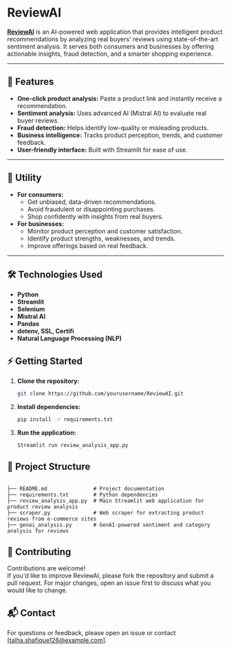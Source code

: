 # ReviewAI

[**ReviewAI**](https://reviewai.up.railway.app) is an AI-powered web application that provides intelligent product recommendations by analyzing real buyers' reviews using state-of-the-art sentiment analysis. It serves both consumers and businesses by offering actionable insights, fraud detection, and a smarter shopping experience.


---

## 🚀 Features

- **One-click product analysis:** Paste a product link and instantly receive a recommendation.
- **Sentiment analysis:** Uses advanced AI (Mistral AI) to evaluate real buyer reviews.
- **Fraud detection:** Helps identify low-quality or misleading products.
- **Business intelligence:** Tracks product perception, trends, and customer feedback.
- **User-friendly interface:** Built with Streamlit for ease of use.

---

## 🛒 Utility
 
- **For consumers:**  
  - Get unbiased, data-driven recommendations.
  - Avoid fraudulent or disappointing purchases.
  - Shop confidently with insights from real buyers.
- **For businesses:**  
  - Monitor product perception and customer satisfaction.
  - Identify product strengths, weaknesses, and trends.
  - Improve offerings based on real feedback.

---

## 🛠️ Technologies Used

- **Python**
- **Streamlit**
- **Selenium**
- **Mistral AI**
- **Pandas**
- **dotenv, SSL, Certifi**
- **Natural Language Processing (NLP)**

## ⚡ Getting Started

1. **Clone the repository:**
   ```bash
   git clone https://github.com/yourusername/ReviewAI.git
   ```

2. **Install dependencies:**
   ```bash
   pip install -r requirements.txt
   
3. **Run the application:**
   ```bash
   Streamlit run review_analysis_app.py

   
## 📂 Project Structure

```

├── README.md               # Project documentation  
├── requirements.txt        # Python dependencies  
├── review_analysis_app.py  # Main Streamlit web application for product review analysis  
├── scraper.py              # Web scraper for extracting product reviews from e-commerce sites  
├── genai_analysis.py       # GenAI-powered sentiment and category analysis for reviews  

```

## 🤝 Contributing

Contributions are welcome!  
If you'd like to improve ReviewAI, please fork the repository and submit a pull request. For major changes, open an issue first to discuss what you would like to change.

## 📬 Contact

For questions or feedback, please open an issue or contact [talha.shafique126@example.com].

